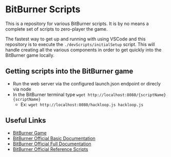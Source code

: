 # BitBurner Scripts

This is a repository for various BitBurner scripts. It is by no means a complete set of scripts to zero-player the game.

The fastest way to get up and running with using VSCode and this repository is to execute the `./devScripts/initialSetup`
script. This will handle creating all the various components in order to get quickly into the BitBurner game locally.

## Getting scripts into the BitBurner game

* Run the web server via the configured launch.json endpoint or direcly via node
* In the BitBurner terminal type `wget http://localhost:8080/{scriptName} {scriptName}`
  * Ex: `wget http://localhost:8080/hackloop.js hackloop.js`

## Useful Links

* [BitBurner Game](https://danielyxie.github.io/bitburner/)
* [BitBurner Official Basic Documentation](https://bitburner.readthedocs.io/en/latest/index.html)
* [BitBurner Official Full Documentation](https://github.com/danielyxie/bitburner/blob/dev/markdown/bitburner.ns.md)
* [BitBurner Official Reference Scripts](https://github.com/bitburner-official/bitburner-scripts)